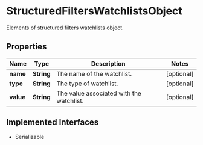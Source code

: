 

# StructuredFiltersWatchlistsObject

Elements of structured filters watchlists object.

## Properties

Name | Type | Description | Notes
------------ | ------------- | ------------- | -------------
**name** | **String** | The name of the watchlist. |  [optional]
**type** | **String** | The type of watchlist. |  [optional]
**value** | **String** | The value associated with the watchlist. |  [optional]


## Implemented Interfaces

* Serializable


